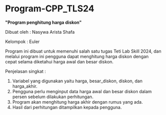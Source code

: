 # Program-CPP_TLS24  
**"Program penghitung harga diskon"**

Dibuat oleh : Nasywa Arista Shafa

Kelompok : Euler

Program ini dibuat untuk memenuhi salah satu tugas Teti Lab Skill 2024, dan melalui program ini pengguna dapat menghitung harga diskon dengan cepat selama diketahui harga awal dan besar diskon.

Penjelasan singkat :
1. Variabel yang digunakan yaitu harga, besar_diskon, diskon, dan harga_akhir.
2. Pengguna perlu menginput data harga awal dan besar diskon dalam persen sebelum dilakukan perhitungan.
3. Program akan menghitung harga akhir dengan rumus yang ada.
4. Hasil dari perhitungan ditampilkan kepada pengguna.
